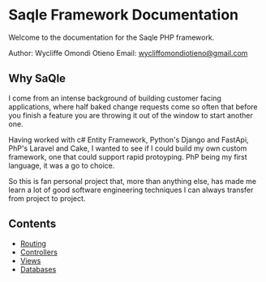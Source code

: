 # Saqle Framework Documentation

Welcome to the documentation for the Saqle PHP framework.

Author: Wycliffe Omondi Otieno
Email:  wycliffomondiotieno@gmail.com

## Why SaQle

I come from an intense background of building customer facing applications, where half baked change requests come so often that before you finish a feature
you are throwing it out of the window to start another one.

Having worked with c# Entity Framework, Python's Django and FastApi, PhP's Laravel and Cake, I wanted to see if I could build my own custom framework, one that 
could support rapid protoyping. PhP being my first language, it was a go to choice.

So this is fan personal project that, more than anything else, has made me learn a lot of good software engineering techniques I can always transfer from project to project.

## Contents

- [Routing](routing.md)
- [Controllers](controllers.md)
- [Views](views.md)
- [Databases](databases.md)
